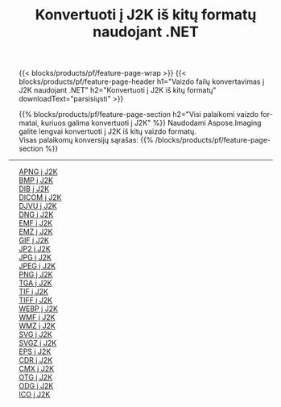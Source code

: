 ﻿---
title: Konvertuoti į J2K iš kitų formatų naudojant .NET 
weight: 3920
url: /lt/net/conversion/to/j2k 
lang: lt
langdirlevel: 2
locales: zh-hans,ja,it,ru,de,es,fr,nl,id,lt,pl,pt,vi,tr,ko,zh-hant,ar,hi,th,sv,cs,uk,he
description: Naudodami Aspose.Imaging galite lengvai konvertuoti į J2K iš kitų formatų
---

{{< blocks/products/pf/feature-page-wrap >}}
{{< blocks/products/pf/feature-page-header h1="Vaizdo failų konvertavimas į J2K naudojant .NET" h2="Konvertuoti į J2K iš kitų formatų" downloadText="parsisiųsti" >}}


{{% blocks/products/pf/feature-page-section  h2="Visi palaikomi vaizdo formatai, kuriuos galima konvertuoti į J2K" %}}
Naudodami Aspose.Imaging galite lengvai konvertuoti į J2K iš kitų vaizdo formatų.
<br/>
Visas palaikomų konversijų sąrašas:
{{% /blocks/products/pf/feature-page-section %}}
<div class="container-fluid productfamilypage bg-gray">
    <div class="convertypes bg-gray agp-content section">
        <div class="container">
		<hr style="margin-left:-20px;"/>
		<div class="row other-converters">
		    <div class='col-md-2 other-converter remove-lp remove-rp'><a href="/imaging/lt/net/conversion/apng-to-j2k" >APNG į J2K</a></div>
<div class='col-md-2 other-converter remove-lp remove-rp'><a href="/imaging/lt/net/conversion/bmp-to-j2k" >BMP į J2K</a></div>
<div class='col-md-2 other-converter remove-lp remove-rp'><a href="/imaging/lt/net/conversion/dib-to-j2k" >DIB į J2K</a></div>
<div class='col-md-2 other-converter remove-lp remove-rp'><a href="/imaging/lt/net/conversion/dicom-to-j2k" >DICOM į J2K</a></div>
<div class='col-md-2 other-converter remove-lp remove-rp'><a href="/imaging/lt/net/conversion/djvu-to-j2k" >DJVU į J2K</a></div>
<div class='col-md-2 other-converter remove-lp remove-rp'><a href="/imaging/lt/net/conversion/dng-to-j2k" >DNG į J2K</a></div>
<div class='col-md-2 other-converter remove-lp remove-rp'><a href="/imaging/lt/net/conversion/emf-to-j2k" >EMF į J2K</a></div>
<div class='col-md-2 other-converter remove-lp remove-rp'><a href="/imaging/lt/net/conversion/emz-to-j2k" >EMZ į J2K</a></div>
<div class='col-md-2 other-converter remove-lp remove-rp'><a href="/imaging/lt/net/conversion/gif-to-j2k" >GIF į J2K</a></div>
<div class='col-md-2 other-converter remove-lp remove-rp'><a href="/imaging/lt/net/conversion/jp2-to-j2k" >JP2 į J2K</a></div>
<div class='col-md-2 other-converter remove-lp remove-rp'><a href="/imaging/lt/net/conversion/jpg-to-j2k" >JPG į J2K</a></div>
<div class='col-md-2 other-converter remove-lp remove-rp'><a href="/imaging/lt/net/conversion/jpeg-to-j2k" >JPEG į J2K</a></div>
<div class='col-md-2 other-converter remove-lp remove-rp'><a href="/imaging/lt/net/conversion/png-to-j2k" >PNG į J2K</a></div>
<div class='col-md-2 other-converter remove-lp remove-rp'><a href="/imaging/lt/net/conversion/tga-to-j2k" >TGA į J2K</a></div>
<div class='col-md-2 other-converter remove-lp remove-rp'><a href="/imaging/lt/net/conversion/tif-to-j2k" >TIF į J2K</a></div>
<div class='col-md-2 other-converter remove-lp remove-rp'><a href="/imaging/lt/net/conversion/tiff-to-j2k" >TIFF į J2K</a></div>
<div class='col-md-2 other-converter remove-lp remove-rp'><a href="/imaging/lt/net/conversion/webp-to-j2k" >WEBP į J2K</a></div>
<div class='col-md-2 other-converter remove-lp remove-rp'><a href="/imaging/lt/net/conversion/wmf-to-j2k" >WMF į J2K</a></div>
<div class='col-md-2 other-converter remove-lp remove-rp'><a href="/imaging/lt/net/conversion/wmz-to-j2k" >WMZ į J2K</a></div>
<div class='col-md-2 other-converter remove-lp remove-rp'><a href="/imaging/lt/net/conversion/svg-to-j2k" >SVG į J2K</a></div>
<div class='col-md-2 other-converter remove-lp remove-rp'><a href="/imaging/lt/net/conversion/svgz-to-j2k" >SVGZ į J2K</a></div>
<div class='col-md-2 other-converter remove-lp remove-rp'><a href="/imaging/lt/net/conversion/eps-to-j2k" >EPS į J2K</a></div>
<div class='col-md-2 other-converter remove-lp remove-rp'><a href="/imaging/lt/net/conversion/cdr-to-j2k" >CDR į J2K</a></div>
<div class='col-md-2 other-converter remove-lp remove-rp'><a href="/imaging/lt/net/conversion/cmx-to-j2k" >CMX į J2K</a></div>
<div class='col-md-2 other-converter remove-lp remove-rp'><a href="/imaging/lt/net/conversion/otg-to-j2k" >OTG į J2K</a></div>
<div class='col-md-2 other-converter remove-lp remove-rp'><a href="/imaging/lt/net/conversion/odg-to-j2k" >ODG į J2K</a></div>
<div class='col-md-2 other-converter remove-lp remove-rp'><a href="/imaging/lt/net/conversion/ico-to-j2k" >ICO į J2K</a></div>
                </div>
        </div>
    </div>
</div>
<br/>

